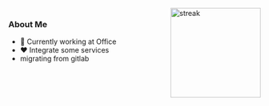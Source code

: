 <br>
<img align="right" src="https://github-readme-streak-stats.herokuapp.com/?user=akhyar41&theme=dark" alt="streak" height="180"/>

### About Me
- 👜 Currently working at Office
- ❤️ Integrate some services
- migrating from gitlab
